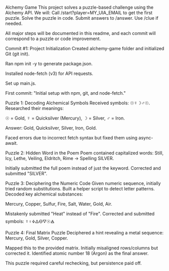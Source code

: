 Alchemy Game
This project solves a puzzle-based challenge using the Alchemy API.
We will:
Call /start?player=MY_UIA_EMAIL to get the first puzzle.
Solve the puzzle in code.
Submit answers to /answer.
Use /clue if needed.

All major steps will be documented in this readme, and each commit will correspond to a puzzle or code improvement.

Commit #1: Project Initialization
Created alchemy-game folder and initialized Git (git init).

Ran npm init -y to generate package.json.

Installed node-fetch (v3) for API requests.

Set up main.js.

First commit: "Initial setup with npm, git, and node-fetch."

Puzzle 1: Decoding Alchemical Symbols
Received symbols: ☉☿☽♂☉. Researched their meanings:

☉ = Gold, ☿ = Quicksilver (Mercury), ☽ = Silver, ♂ = Iron.

Answer: Gold, Quicksilver, Silver, Iron, Gold.

Faced errors due to incorrect fetch syntax but fixed them using async-await.

Puzzle 2: Hidden Word in the Poem
Poem contained capitalized words:
Still, Icy, Lethe, Veiling, Eldritch, Rime → Spelling SILVER.

Initially submitted the full poem instead of just the keyword. Corrected and submitted "SILVER".

Puzzle 3: Deciphering the Numeric Code
Given numeric sequence, initially tried random substitutions.
Built a helper script to detect letter patterns. Decoded key alchemical substances:

Mercury, Copper, Sulfur, Fire, Salt, Water, Gold, Air.

Mistakenly submitted "Heat" instead of "Fire". Corrected and submitted symbols:
☿♀🜍🜂🜔🜄☉🜁

Puzzle 4: Final Matrix Puzzle
Deciphered a hint revealing a metal sequence:
Mercury, Gold, Silver, Copper.

Mapped this to the provided matrix. Initially misaligned rows/columns but corrected it.
Identified atomic number 18 (Argon) as the final answer.

This puzzle required careful rechecking, but persistence paid off.
